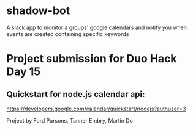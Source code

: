 # shadow-bot
A slack app to monitor a groups' google calendars and notify you when events are created containing specific keywords

# Project submission for Duo Hack Day 15

## Quickstart for node.js calendar api: 
https://developers.google.com/calendar/quickstart/nodejs?authuser=3

Project by Ford Parsons, Tanner Embry, Martin Do